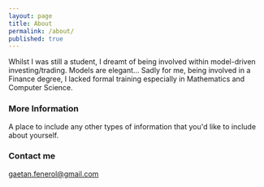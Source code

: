 ```yaml
---
layout: page
title: About
permalink: /about/
published: true
---
```


Whilst I was still a student, I dreamt of being involved within model-driven investing/trading. Models are elegant... 
Sadly for me, being involved in a Finance degree, I lacked formal training especially in Mathematics and Computer Science.

### More Information

A place to include any other types of information that you'd like to include about yourself.

### Contact me

[gaetan.fenerol@gmail.com](mailto:gaetan.fenerol@gmail.com)
